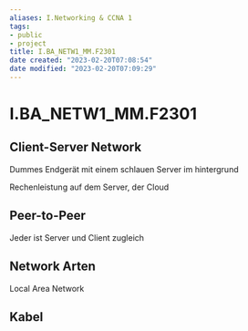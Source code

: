 ```yaml
---
aliases: I.Networking & CCNA 1
tags:
- public
- project
title: I.BA_NETW1_MM.F2301
date created: "2023-02-20T07:08:54"
date modified: "2023-02-20T07:09:29"
---
```


# I.BA_NETW1_MM.F2301

## Client-Server Network

Dummes Endgerät mit einem schlauen Server im hintergrund

Rechenleistung auf dem Server, der Cloud

## Peer-to-Peer

Jeder ist Server und Client zugleich

## Network Arten

Local Area Network

## Kabel
